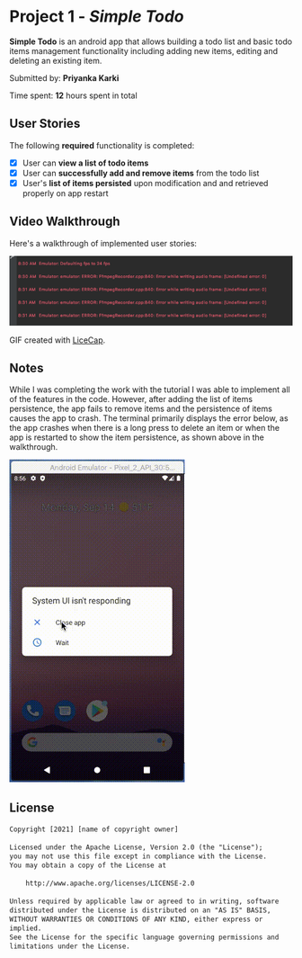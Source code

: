 # Project 1 - *Simple Todo*

**Simple Todo** is an android app that allows building a todo list and basic todo items management functionality including adding new items, editing and deleting an existing item.

Submitted by: **Priyanka Karki**

Time spent: **12** hours spent in total

## User Stories

The following **required** functionality is completed:

* [x] User can **view a list of todo items**
* [x] User can **successfully add and remove items** from the todo list
* [x] User's **list of items persisted** upon modification and and retrieved properly on app restart

## Video Walkthrough

Here's a walkthrough of implemented user stories:

<img src='https://github.com/priyankarki/simpleToDo/blob/master/terminalError.png' alt='Terminal error' />

GIF created with [LiceCap](http://www.cockos.com/licecap/).

## Notes

While I was completing the work with the tutorial I was able to implement all of the features in the code. However, after adding the list of items persistence, the app fails to remove items and the persistence of items causes the app to crash. The terminal primarily displays the error below, as the app crashes when there is a long press to delete an item or when the app is restarted to show the item persistence, as shown above in the walkthrough.

<img src='https://github.com/priyankarki/simpleToDo/blob/master/walkthrough.gif' title='Video Walkthrough' width='' alt='Video Walkthrough' />

## License

    Copyright [2021] [name of copyright owner]

    Licensed under the Apache License, Version 2.0 (the "License");
    you may not use this file except in compliance with the License.
    You may obtain a copy of the License at

        http://www.apache.org/licenses/LICENSE-2.0

    Unless required by applicable law or agreed to in writing, software
    distributed under the License is distributed on an "AS IS" BASIS,
    WITHOUT WARRANTIES OR CONDITIONS OF ANY KIND, either express or implied.
    See the License for the specific language governing permissions and
    limitations under the License.
